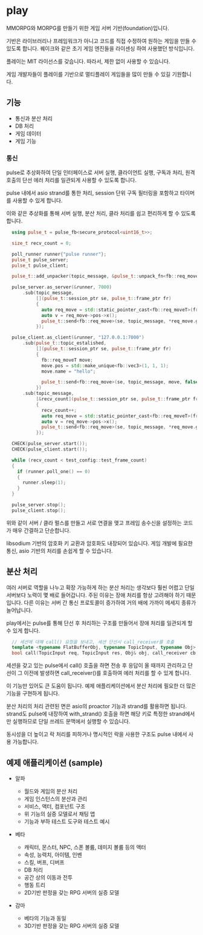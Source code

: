# play

MMORPG와 MORPG를 만들기 위한 게임 서버 기반(foundation)입니다. 

기반은 라이브러리나 프레임워크가 아니고 코드를 직접 수정하여 
원하는 게임을 만들 수 있도록 합니다. 퀘이크와 같은 초기 게임 엔진들을 
라이센싱 하여 사용했던 방식입니다. 

플레이는 MIT 라이선스를 갖습니다. 따라서, 제한 없이 사용할 수 있습니다. 

게임 개발자들이 플레이를 기반으로 멀티플레이 게임들을 많이 만들 수 있길 기원합니다. 

## 기능 

- 통신과 분산 처리 
- DB 처리 
- 게임 데이터 
- 게임 기능 

### 통신

pulse로 추상화하여 단일 인터페이스로 서버 실행, 클라이언트 실행, 구독과 처리, 
원격 호출의 단선 에러 처리를 일관되게 사용할 수 있도록 합니다. 

pulse 내에서 asio strand를 통한 처리, session 단위 구독 필터링을 포함하고 
타이머를 사용할 수 있게 합니다. 

이와 같은 추상화를 통해 서버 실행, 분산 처리, 클라 처리를 쉽고 편리하게 할 수 
있도록 합니다. 

```c++
  using pulse_t = pulse_fb<secure_protocol<uint16_t>>;

  size_t recv_count = 0;

  poll_runner runner{"pulse runner"};
  pulse_t pulse_server;
  pulse_t pulse_client;

  pulse_t::add_unpacker(topic_message, &pulse_t::unpack_fn<fb::req_move, fb::req_moveT>);

  pulse_server.as_server(&runner, 7000)
      .sub(topic_message,
           [](pulse_t::session_ptr se, pulse_t::frame_ptr fr)
           {
             auto req_move = std::static_pointer_cast<fb::req_moveT>(fr);
             auto v = req_move->pos->x();
             pulse_t::send<fb::req_move>(se, topic_message, *req_move.get(), false);
           });

  pulse_client.as_client(&runner, "127.0.0.1:7000")
      .sub(pulse_t::topic_estalished,
           [](pulse_t::session_ptr se, pulse_t::frame_ptr fr)
           {
             fb::req_moveT move;
             move.pos = std::make_unique<fb::vec3>(1, 1, 1);
             move.name = "hello";

             pulse_t::send<fb::req_move>(se, topic_message, move, false);
           })
      .sub(topic_message,
           [&recv_count](pulse_t::session_ptr se, pulse_t::frame_ptr fr)
           {
             recv_count++;
             auto req_move = std::static_pointer_cast<fb::req_moveT>(fr);
             auto v = req_move->pos->x();
             pulse_t::send<fb::req_move>(se, topic_message, *req_move.get(), true);
           });

  CHECK(pulse_server.start());
  CHECK(pulse_client.start());

  while (recv_count < test_config::test_frame_count)
  {
    if (runner.poll_one() == 0)
    {
      runner.sleep(1);
    }
  }

  pulse_server.stop();
  pulse_client.stop();
```

위와 같이 서버 / 클라 펄스를 만들고 서로 연결을 맺고 프레임 송수신을 설정하는 코드가 
매우 간결하고 단순합니다. 

libsodium 기반의 암호화 키 교환과 암호화도 내장되어 있습니다. 게임 개발에 필요한 
통신, asio 기반의 처리를 손쉽게 할 수 있습니다. 

## 분산 처리 

여러 서버로 역할을 나누고 확장 가능하게 하는 분산 처리는 생각보다 훨씬 어렵고 
단일 서버보다 노력이 몇 배로 들어갑니다. 주된 이유는 장애 처리를 항상 고려해야 
하기 때문입니다. 다른 이유는 서버 간 통신 프로토콜이 증가하여 거의 배에 가까이 
메세지 종류가 늘어납니다. 

play에서는 pulse를 통해 단선 후 처리하는 구조를 만들어서 장애 처리를 
일관되게 할 수 있게 합니다. 

```c++
  // 세션에 대해 call() 요청을 보내고, 세션 단선시 call_receiver를 호출
  template <typename FlatBufferObj, typename TopicInput, typename Obj>
  bool call(TopicInput req, TopicInput res, Obj& obj, call_receiver cb, bool encrypt = false);
```
세션을 갖고 있는 pulse에서 call() 호출을 하면 전송 후 응답이 올 때까지 
관리하고 단선이 그 이전에 발생하면 call_receiver()를 호출하여 에러 처리를 
할 수 있게 합니다. 

이 기능만 있어도 큰 도움이 됩니다. 예제 애플리케이션에서 분산 처리에 
필요한 더 많은 기능을 구현하게 됩니다. 

분산 처리의 처리 관련된 면은 asio의 proactor 기능과 strand를 활용하면 됩니다. 
strand도 pulse에 내장하여 with_strand() 호출을 하면 해당 키로 특정한 
strand에서만 실행하므로 단일 쓰레드 문맥에서 실행할 수 있습니다. 

동시성을 더 높이고 락 처리를 피하거나 명시적인 락을 사용한 구조도 
pulse 내에서 사용 가능합니다. 


## 예제 애플리케이션 (sample)

- 알파
  - 월드와 게임의 분산 처리
  - 게임 인스턴스의 분산과 관리
  - 서비스, 액터, 컴포넌트 구조
  - 위 기능의 실증 모델로서 채팅 앱
  - 기능과 부하 테스트 도구와 테스트 예시
 
- 베타
  - 캐릭터, 몬스터, NPC, 스폰 볼륨, 데미지 볼륨 등의 액터
  - 속성, 능력치, 아이템, 인벤
  - 스킬, 버프, 디버프
  - DB 처리 
  - 공간 상의 이동과 전투
  - 행동 트리
  - 2D기반 판정을 갖는 RPG 서버의 실증 모델
 
- 감마
  - 베타의 기능과 동일
  - 3D기반 판정을 갖는 RPG 서버의 실증 모델
 



